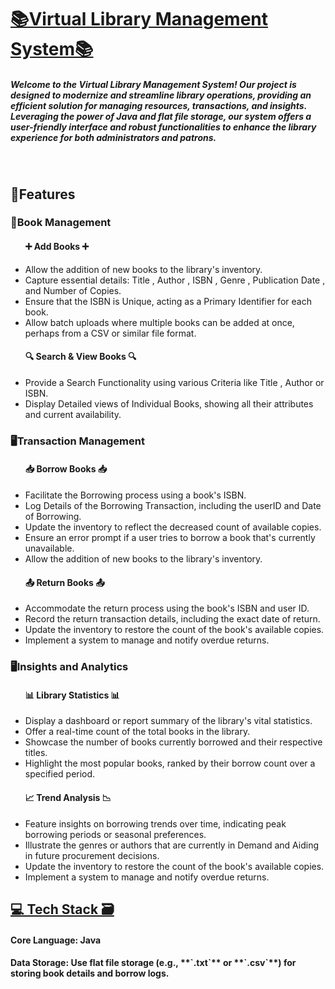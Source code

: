 <h1><u><b>📚Virtual Library Management System📚</b></u><br></h1>
<h5>Welcome to the Virtual Library Management System! Our project is designed to modernize and streamline library operations, providing an efficient solution for managing resources, transactions, and insights. Leveraging the power of Java and flat file storage, our system offers a user-friendly interface and robust functionalities to enhance the library experience for both administrators and patrons.<h5><br>
<h2>🎁Features</h2>
<h3>📕Book Management</h3>
<ul>
  <h4>➕ Add Books ➕</h4>
  <li>Allow the addition of new books to the library's inventory.</li>
  <li>Capture essential details: Title , Author , ISBN , Genre , Publication Date , and Number of Copies.</li>
  <li>Ensure that the ISBN is Unique, acting as a Primary Identifier for each book.</li>
  <li>Allow batch uploads where multiple books can be added at once, perhaps from a CSV or similar file format.</li>

  <h4>🔍 Search & View Books 🔍</h4>
  <li>Provide a Search Functionality using various Criteria like Title , Author or ISBN.</li>
  <li>Display Detailed views of Individual Books, showing all their attributes and current availability.</li>
</ul>

<h3>🖥Transaction Management</h3>
<ul>
  <h4>📥 Borrow Books 📥</h4>
  <li>Facilitate the Borrowing process using a book's ISBN.</li>
  <li>Log Details of the Borrowing Transaction, including the userID and Date of Borrowing.</li>
  <li>Update the inventory to reflect the decreased count of available copies.</li>
  <li>Ensure an error prompt if a user tries to borrow a book that's currently unavailable.</li>
  <li>Allow the addition of new books to the library's inventory.</li>

  <h4>📤 Return Books 📤</h4>
  <li>Accommodate the return process using the book's ISBN and user ID.</li>
  <li>Record the return transaction details, including the exact date of return.</li>
  <li>Update the inventory to restore the count of the book's available copies.</li>
  <li>Implement a system to manage and notify overdue returns.</li>
</ul>

<h3>🖥Insights and Analytics</h3>
<ul>
  <h4>📊 Library Statistics 📊</h4>
  <li>Display a dashboard or report summary of the library's vital statistics.</li>
  <li>Offer a real-time count of the total books in the library.</li>
  <li>Showcase the number of books currently borrowed and their respective titles.</li>
  <li>Highlight the most popular books, ranked by their borrow count over a specified period.</li>

  <h4>📈 Trend Analysis 📉</h4>
  <li>Feature insights on borrowing trends over time, indicating peak borrowing periods or seasonal preferences.</li>
  <li>Illustrate the genres or authors that are currently in Demand and Aiding in future procurement decisions.</li>
  <li>Update the inventory to restore the count of the book's available copies.</li>
  <li>Implement a system to manage and notify overdue returns.</li>
</ul>

<h2><u>💻 Tech Stack 🗃</u></h2>
  <h4>Core Language: Java</h4>
  <h4>Data Storage: Use flat file storage (e.g., **`.txt`** or **`.csv`**) for storing book details and borrow logs.<h4>
